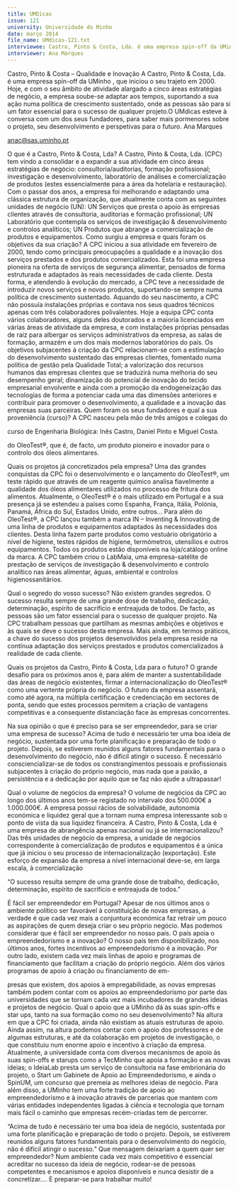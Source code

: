 ```yaml
---
title: UMDicas
issue: 121
university: Universidade do Minho
date: março 2014
file_name: UMdicas-121.txt
interviewee: Castro, Pinto & Costa, Lda. é uma empresa spin-off da UMinho
interviewer: Ana Marques
---
```


Castro, Pinto & Costa – Qualidade e Inovação
A Castro, Pinto & Costa, Lda. é uma empresa spin-off da UMinho
, que iniciou o seu trajeto em 2000.
Hoje, e com o seu âmbito de atividade alargado a
cinco áreas estratégias de negócio, a empresa soube-se adaptar aos tempos, suportando a sua ação
numa política de crescimento sustentado, onde as
pessoas são para si um fator essencial para o sucesso de qualquer projeto.O UMdicas esteve à conversa com um dos seus fundadores, para saber mais
pormenores sobre o projeto, seu desenvolvimento e
perspetivas para o futuro.
Ana Marques

anac@sas.uminho.pt

O que é a Castro, Pinto & Costa, Lda?
A Castro, Pinto & Costa, Lda. (CPC) tem vindo a consolidar e a expandir a sua atividade em cinco áreas
estratégias de negócio: consultoria/auditorias, formação profissional; investigação e desenvolvimento,
laboratório de análises e comercialização de produtos (estes essencialmente para a área da hotelaria
e restauração).
Com o passar dos anos, a empresa foi melhorando
e adaptando uma clássica estrutura de organização,
que atualmente conta com as seguintes unidades
de negócio (UN): UN Serviços que presta o apoio às
empresas clientes através de consultoria, auditorias
e formação profissional; UN Laboratório que contempla os serviços de investigação & desenvolvimento
e controlos analíticos; UN Produtos que abrange a
comercialização de produtos e equipamentos.
Como surgiu a empresa e quais foram os objetivos da sua criação?
A CPC iniciou a sua atividade em fevereiro de 2000,
tendo como principais preocupações a qualidade e
a inovação dos serviços prestados e dos produtos
comercializados. Esta foi uma empresa pioneira
na oferta de serviços de segurança alimentar, pensados de forma estruturada e adaptados às reais
necessidades de cada cliente. Desta forma, e atendendo à evolução do mercado, a CPC teve a necessidade de introduzir novos serviços e novos produtos,
suportando-se sempre numa política de crescimento
sustentado.
Aquando do seu nascimento, a CPC não possuía
instalações próprias e contava nos seus quadros
técnicos apenas com três colaboradores polivalentes. Hoje a equipa CPC conta vários colaboradores,
alguns deles doutorados e a maioria licenciados em
várias áreas de atividade da empresa, e com instalações próprias pensadas de raiz para albergar os
serviços administrativos da empresa, as salas de
formação, armazém e um dos mais modernos laboratórios do país.
Os objetivos subjacentes à criação da CPC relacionam-se com a estimulação do desenvolvimento
sustentado das empresas clientes, fomentado numa
política de gestão pela Qualidade Total; a valorização
dos recursos humanos das empresas clientes que
se traduzirá numa melhoria do seu desempenho geral; dinamização do potencial de inovação do tecido
empresarial envolvente e ainda com a promoção da
endogeneização das tecnologias de forma a potenciar cada uma das dimensões anteriores e contribuir
para promover o desenvolvimento, a qualidade e a
inovação das empresas suas parceiras.
Quem foram os seus fundadores e qual a sua
proveniência (curso)?
A CPC nasceu pela mão de três amigos e colegas do

curso de Engenharia Biológica: Inês Castro, Daniel
Pinto e Miguel Costa.

do OleoTest®, que é, de facto, um produto pioneiro
e inovador para o controlo dos óleos alimentares.

Quais os projetos já concretizados pela empresa?
Uma das grandes conquistas da CPC foi o desenvolvimento e o lançamento do OleoTest®, um teste
rápido que através de um reagente químico analisa
fiavelmente a qualidade dos óleos alimentares utilizados no processo de fritura dos alimentos. Atualmente, o OleoTest® é o mais utilizado em Portugal e
a sua presença já se estendeu a países como Espanha, França, Itália, Polónia, Panamá, África do Sul,
Estados Unido, entre outros…
Para além do OleoTest®, a CPC lançou também a
marca IN – Inventing & Innovating de uma linha de
produtos e equipamentos adaptados às necessidades dos clientes. Desta linha fazem parte produtos
como vestuário obrigatório a nível de higiene, testes
rápidos de higiene, termómetros, utensílios e outros
equipamentos. Todos os produtos estão disponíveis
na loja/catálogo online da marca.
A CPC também criou o LabMaia, uma empresa-satélite de prestação de serviços de investigação & desenvolvimento e controlo analítico nas áreas alimentar, águas, ambiental e controlos higienossanitários.

Qual o segredo do vosso sucesso?
Não existem grandes segredos. O sucesso resulta
sempre de uma grande dose de trabalho, dedicação, determinação, espírito de sacrifício e entreajuda de todos. De facto, as pessoas são um fator
essencial para o sucesso de qualquer projeto. Na
CPC trabalham pessoas que partilham as mesmas
ambições e objetivos e às quais se deve o sucesso
desta empresa. Mais ainda, em termos práticos, a
chave do sucesso dos projetos desenvolvidos pela
empresa reside na contínua adaptação dos serviços
prestados e produtos comercializados à realidade de
cada cliente.

Quais os projetos da Castro, Pinto & Costa,
Lda para o futuro?
O grande desafio para os próximos anos é, para
além de manter a sustentabilidade das áreas de
negócio existentes, firmar a internacionalização do
OleoTest® como uma vertente própria do negócio.
O futuro da empresa assentará, como até agora, na
múltipla certificação e credenciação em sectores
de ponta, sendo que estes processos permitem a
criação de vantagens competitivas e a consequente
distanciação face às empresas concorrentes.

Na sua opinião o que é preciso para se ser
empreendedor, para se criar uma empresa
de sucesso?
Acima de tudo é necessário ter uma boa ideia de
negócio, sustentada por uma forte planificação
e preparação de todo o projeto. Depois, se estiverem reunidos alguns fatores fundamentais para o
desenvolvimento do negócio, não é difícil atingir o
sucesso. É necessário consciencializar-se de todos
os constrangimentos pessoais e profissionais subjacentes à criação do próprio negócio, mas nada que
a paixão, a persistência e a dedicação por aquilo
que se faz não ajude a ultrapassar!

Qual o volume de negócios da empresa?
O volume de negócios da CPC ao longo dos últimos
anos tem-se registado no intervalo dos 500.000€ a
1.000.000€.
A empresa possui rácios de solvabilidade, autonomia económica e liquidez geral que a tornam numa
empresa interessante sob o ponto de vista da sua
liquidez financeira.
A Castro, Pinto & Costa, Lda é uma empresa
de abrangência apenas nacional ou já se internacionalizou?
Das três unidades de negócio da empresa, a unidade de negócios correspondente à comercialização
de produtos e equipamentos é a única que já iniciou
o seu processo de internacionalização (exportação).
Este esforço de expansão da empresa a nível internacional deve-se, em larga escala, à comercialização

“O sucesso resulta sempre
de uma grande dose de trabalho, dedicação, determinação, espírito de sacrifício
e entreajuda de todos.”

É fácil ser empreendedor em Portugal?
Apesar de nos últimos anos o ambiente político ser
favorável à constituição de novas empresas, a verdade é que cada vez mais a conjuntura económica faz
retrair um pouco as aspirações de quem deseja criar
o seu próprio negócio. Mas podemos considerar que
é fácil ser empreendedor no nosso país.
O país apoia o empreendedorismo e a inovação?
O nosso país tem disponibilizado, nos últimos anos,
fortes incentivos ao empreendedorismo é a inovação. Por outro lado, existem cada vez mais linhas de
apoio e programas de financiamento que facilitam
a criação do próprio negócio. Além dos vários programas de apoio à criação ou financiamento de em-

presas que existem, dos apoios à empregabilidade,
as novas empresas também podem contar com os
apoios ao empreendedorismo por parte das universidades que se tornam cada vez mais incubadores
de grandes ideias e projetos de negócio.
Qual o apoio que a UMinho dá às suas spin-offs e star ups, tanto na sua formação como
no seu desenvolvimento?
Na altura em que a CPC foi criada, ainda não existiam as atuais estruturas de apoio. Ainda assim, na
altura podemos contar com o apoio dos professores
e de algumas estruturas, e até da colaboração em
projetos de investigação, o que constituiu num enorme apoio e incentivo à criação da empresa.
Atualmente, a universidade conta com diversos
mecanismos de apoio às suas spin-offs e starups
como a TecMinho que apoia a formação e as novas
ideias; o IdeiaLab presta um serviço de consultoria
na fase embrionária do projeto, o Start um Gabinete
de Apoio ao Empreendedorismo, e ainda o SpinUM,
um concurso que premeia as melhores ideias de
negócio. Para além disso, a UMinho tem uma forte
tradição de apoio ao empreendedorismo e à inovação através de parcerias que mantem com várias
entidades independentes ligadas à ciência e tecnologia que tornam mais fácil o caminho que empresas
recém-criadas tem de percorrer.

“Acima de tudo é necessário ter uma boa ideia de negócio, sustentada por uma
forte planificação e preparação de todo o projeto. Depois, se estiverem reunidos
alguns fatores fundamentais para o desenvolvimento do negócio, não é difícil
atingir o sucesso.”
Que mensagem deixariam a quem quer ser
empreendedor?
Num ambiente cada vez mais competitivo é essencial acreditar no sucesso da ideia de negócio,
rodear-se de pessoas competentes e mecanismos
e apoios disponíveis e nunca desistir de a concretizar…. E preparar-se para trabalhar muito!

